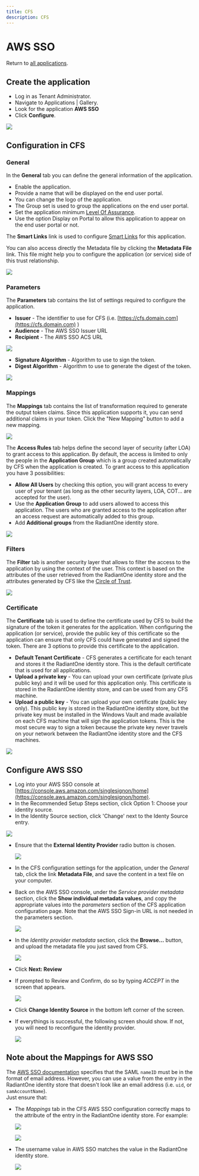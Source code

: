 ```yaml
---
title: CFS
description: CFS
---
```


# AWS SSO

Return to [all applications](03-configuration#applications).

## Create the application

-   Log in as Tenant Administrator.
-   Navigate to Applications | Gallery.
-   Look for the application **AWS SSO**
-   Click **Configure**.

![](media/awssso-configure.png)

## Configuration in CFS

### General

In the **General** tab you can define the general information of the application.

-   Enable the application.
-   Provide a name that will be displayed on the end user portal.
-   You can change the logo of the application.
-   The Group set is used to group the applications on the end user portal.
-   Set the application minimum [Level Of Assurance](02-getting-started#level-of-assurance).
-   Use the option Display on Portal to allow this application to appear on the end user portal or not.

The **Smart Links** link is used to configure [Smart Links](03-configuration#smart-links) for this application.

You can also access directly the Metadata file by clicking the **Metadata File** link. This file might help you to configure the application (or service) side of this trust relationship.

![](media/awssso-tab-general.png)

### Parameters

The **Parameters** tab contains the list of settings required to configure the application.

*   **Issuer** - The identifier to use for CFS (i.e. [https://cfs.domain.com](https://cfs.domain.com) )
*   **Audience** - The AWS SSO Issuer URL
*   **Recipient** - The AWS SSO ACS URL

![](media/awssso-tab-parameters.png)

*   **Signature Algorithm** - Algorithm to use to sign the token.
*   **Digest Algorithm** - Algorithm to use to generate the digest of the token.

![](media/algorithms.png)

### Mappings

The **Mappings** tab contains the list of transformation required to generate the output token claims. Since this application supports it, you can send additional claims in your token. Click the "New Mapping" button to add a new mapping.

![](media/awssso-tab-mappings.png)

The **Access Rules** tab helps define the second layer of security (after LOA) to grant access to this application. By default, the access is limited to only the people in the **Application Group** which is a group created automatically by CFS when the application is created. To grant access to this application you have 3 possibilities:

-   **Allow All Users** by checking this option, you will grant access to every user of your tenant (as long as the other security layers, LOA, COT... are accepted for the user).
-   Use the **Application Group** to add users allowed to access this application. The users who are granted access to the application after an access request are automatically added to this group.
-   Add **Additional groups** from the RadiantOne identity store.

![](media/awssso-tab-access-rules.png)

### Filters

The **Filter** tab is another security layer that allows to filter the access to the application by using the context of the user. This context is based on the attributes of the user retrieved from the RadiantOne identity store and the attributes generated by CFS like the [Circle of Trust](02-getting-started#circle-of-trust).

![](media/awssso-tab-filter.png)

### Certificate

The **Certificate** tab is used to define the certificate used by CFS to build the signature of the token it generates for the application. When configuring the application (or service), provide the public key of this certificate so the application can ensure that only CFS could have generated and signed the token. There are 3 options to provide this certificate to the application.

-   **Default Tenant Certificate** - CFS generates a certificate for each tenant and stores it the RadiantOne identity store. This is the default certificate that is used for all applications.
-   **Upload a private key** - You can upload your own certificate (private plus public key) and it will be used for this application only. This certificate is stored in the RadiantOne identity store, and can be used from any CFS machine.
-   **Upload a public key** - You can upload your own certificate (public key only). This public key is stored in the RadiantOne identity store, but the private key must be installed in the Windows Vault and made available on each CFS machine that will sign the application tokens. This is the most secure way to sign a token because the private key never travels on your network between the RadiantOne identity store and the CFS machines.

![](media/awssso-tab-certificate.png)

## Configure AWS SSO

-   Log into your AWS SSO console at [https://console.aws.amazon.com/singlesignon/home](https://console.aws.amazon.com/singlesignon/home).
-   In the Recommended Setup Steps section, click Option 1: Choose your identity source.
-   In the Identity Source section, click 'Change' next to the Identy Source entry.

![](media/1-identity-source.png)

*   Ensure that the **External Identity Provider** radio button is chosen.
    
    ![](media/2-choose-identity-source.png)
    
-   In the CFS configuration settings for the application, under the _General_ tab, click the link **Metadata File**, and save the content in a text file on your computer.
    
-   Back on the AWS SSO console, under the _Service provider metadata_ section, click the **Show individual metadata values**, and copy the appropriate values into the _parameters_ section of the CFS application configuration page. Note that the AWS SSO Sign-in URL is not needed in the parameters section.
    
    ![](media/3-show-metadata-values.png)
    
-   In the _Identity provider metadata_ section, click the **Browse...** button, and upload the metadata file you just saved from CFS.
    
    ![](media/4-identity-provider-metadata.png)
    
-   Click **Next: Review**
    
-   If prompted to Review and Confirm, do so by typing _ACCEPT_ in the screen that appears.
    
    ![](media/5-review-and-confirm.png)
    
*   Click **Change Identity Source** in the bottom left corner of the screen.
    
*   If everythings is successful, the following screen should show. If not, you will need to reconfigure the identity provider.
    
    ![](media/6-success-config.png)
    
## Note about the Mappings for AWS SSO

The [AWS SSO documentation](https://docs.aws.amazon.com/singlesignon/latest/userguide/other-idps.html) specifies that the SAML `nameID` must be in the format of email address. However, you can use a value from the entry in the RadiantOne identity store that doesn't look like an email address (i.e. `uid`, or `samAccountName`).  
Just ensure that:

*   The _Mappings_ tab in the CFS AWS SSO configuration correctly maps to the attribute of the entry in the RadiantOne identity store. For example:
    
    ![](media/7-aws-sso-nameid-example.png)
    
    ![](media/8-mapped-value-in-fid.png)
    

*   The username value in AWS SSO matches the value in the RadiantOne identity store.
    
    ![](media/9-username-in-aws-sso.png)
    
